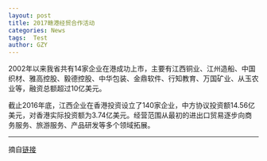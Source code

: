 ```yaml
---
layout: post
title: 2017赣港经贸合作活动
categories: News
tags:  Test
author: GZY
---
```


2002年以来我省共有14家企业在港成功上市，主要有江西铜业、江州造船、中国织材、雅高控股、毅德控股、中华包装、金鼎软件、行知教育、万国矿业、从玉农业等，融资总额超过10亿美元。

截止2016年底，江西企业在香港投资设立了140家企业，中方协议投资额14.56亿美元，对香港实际投资额为3.74亿美元。经营范围从最初的进出口贸易逐步向商务服务、旅游服务、产品研发等多个领域拓展。

*****

摘自[链接](http://jx.ifeng.com/special/2017ggjm/)